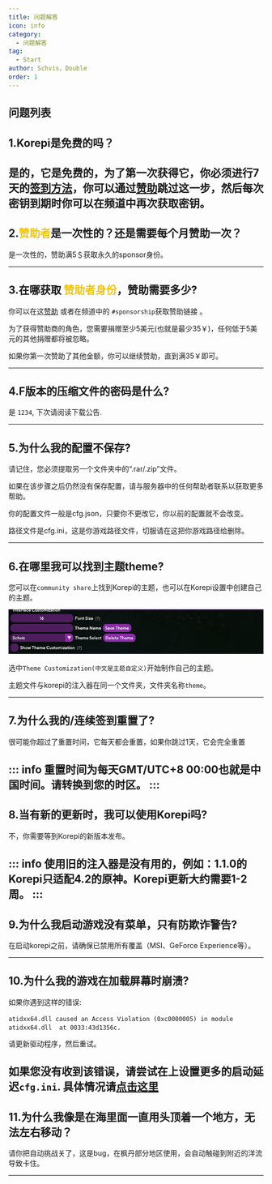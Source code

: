 ```yaml
---
title: 问题解答
icon: info
category:
  - 问题解答
tag:
  - Start
author: Schvis，Double
order: 1
---
```


## 问题列表

## 1.Korepi是免费的吗？

  是的，它是免费的，为了第一次获得它，你必须进行7天的[签到方法](../start/sign-in.md)，你可以通过[赞助](../start/donate.md)跳过这一步，然后每次密钥到期时你可以在频道中再次获取密钥。
---

##  2.<span style="color:#f1c40f;">赞助者</span>是一次性的？还是需要每个月赞助一次？

 是一次性的，赞助满5＄获取永久的sponsor身份。

---
##  3.在哪获取 <span style="color:#f1c40f;">赞助者身份</span>，赞助需要多少?

 你可以在这[赞助](../start/donate.md) 或者在频道中的 `#sponsorship`获取赞助链接 。

 为了获得赞助商的角色，您需要捐赠至少5美元(也就是最少35￥)，任何低于5美元的其他捐赠都将被忽略。

 如果你第一次赞助了其他金额，你可以继续赞助，直到满35￥即可。

---

##  4.F版本的压缩文件的密码是什么?

 是 `1234`, 下次请阅读下载公告.

---
##  5.为什么我的配置不保存?

 请记住，您必须提取另一个文件夹中的“.rar/.zip”文件。

 如果在该步骤之后仍然没有保存配置，请与服务器中的任何帮助者联系以获取更多帮助。

 你的配置文件一般是cfg.json，只要你不更改它，你以前的配置就不会改变。

 路径文件是cfg.ini，这是你游戏路径文件，切服请在这把你游戏路径给删除。

---
##  6.在哪里我可以找到主题theme?

 您可以在`community share`上找到Korepi的主题，也可以在Korepi设置中创建自己的主题。

 ![](/assets/images/docs/202312/theme-settings.png)

 选中`Theme Customization(中文是主题自定义)`开始制作自己的主题。

 主题文件与korepi的注入器在同一个文件夹，文件夹名称`theme`。

---
##  7.为什么我的/连续签到重置了?

 很可能你超过了重置时间，它每天都会重置，如果你跳过1天，它会完全重置

 ::: info 重置时间为每天GMT/UTC+8 00:00也就是中国时间。请转换到您的时区。
 :::
---

##  8.当有新的更新时，我可以使用Korepi吗?

 不，你需要等到Korepi的新版本发布。

 ::: info 使用旧的注入器是没有用的，例如：1.1.0的Korepi只适配4.2的原神。Korepi更新大约需要1-2周。
 :::
---

##  9.为什么我启动游戏没有菜单，只有防欺诈警告?

 在启动korepi之前，请确保已禁用所有覆盖（MSI、GeForce Experience等）。

---

##  10.为什么我的游戏在加载屏幕时崩溃?

 如果你遇到这样的错误:

 `atidxx64.dll caused an Access Violation (0xc0000005) in module atidxx64.dll  at 0033:43d1356c.`

 请更新驱动程序，然后重试。

 如果您没有收到该错误，请尝试在上设置更多的启动延迟`cfg.ini`.
 具体情况请[点击这里](faq-error.md)
---
##  11.为什么我像是在海里面一直用头顶着一个地方，无法左右移动？

 请你把自动挑战关了，这是bug，在枫丹部分地区使用，会自动触碰到附近的洋流导致卡住。

---

